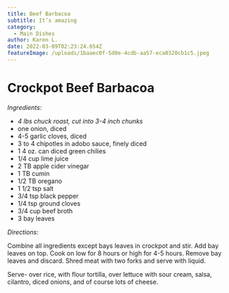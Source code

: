 ```yaml
---
title: Beef Barbacoa
subtitle: It’s amazing
category:
  - Main Dishes
author: Karen L.
date: 2022-03-09T02:23:24.654Z
featureImage: /uploads/1baaec0f-5d0e-4cdb-aa57-eca0320cb1c5.jpeg
---
```

# Crockpot Beef Barbacoa

*Ingredients:*

* *4 lbs chuck roast, cut into 3-4 inch chunks*
* one onion, diced
* 4-5 garlic cloves, diced 
* 3 to 4 chipotles in adobo sauce, finely diced
* 1 4 oz. can diced green chilies
* 1/4 cup lime juice
* 2 TB apple cider vinegar 
* 1 TB cumin
* 1/2 TB oregano
* 1 1/2 tsp salt
* 3/4 tsp black pepper
* 1/4 tsp ground cloves
* 3/4 cup beef broth
* 3 bay leaves

*Directions*:

Combine all ingredients except bays leaves in crockpot and stir.  Add bay leaves on top.  Cook on low for 8 hours or high for 4-5 hours.  Remove bay leaves and discard.  Shred meat with two forks and serve with liquid.

Serve- over rice, with flour tortilla, over lettuce with sour cream, salsa, cilantro, diced onions, and of course lots of cheese.